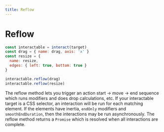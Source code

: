 ```yaml
---
title: Reflow
---
```


Reflow
======

```js
const interactable = interact(target)
const drag = { name: drag, axis: 'x' }
const resize = {
  name: resize,
  edges: { left: true, bottom: true }
}

interactable.reflow(drag)
interactable.reflow(resize)
```

The reflow method lets you trigger an action start -> move -> end sequence which
runs modifiers and does drop calculations, etc. If your interactable target is a
CSS selector, an interaction will be run for each matching element. If the
elements have inertia, `endOnly` modifiers and `smoothEndDuration`, then the
interactions may be run asynchronously. The reflow method returns a `Promise`
which is resolved when all interactions are complete.
